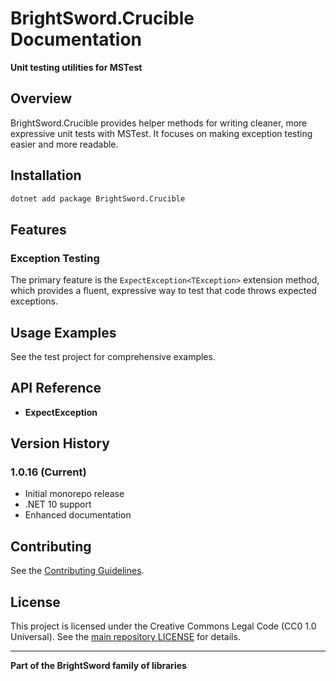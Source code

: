 # BrightSword.Crucible Documentation

**Unit testing utilities for MSTest**

## Overview

BrightSword.Crucible provides helper methods for writing cleaner, more expressive unit tests with MSTest. It focuses on making exception testing easier and more readable.

## Installation

```bash
dotnet add package BrightSword.Crucible
```

## Features

### Exception Testing

The primary feature is the `ExpectException<TException>` extension method, which provides a fluent, expressive way to test that code throws expected exceptions.

## Usage Examples

See the test project for comprehensive examples.

## API Reference

- **ExpectException<TException>**

## Version History

### 1.0.16 (Current)
- Initial monorepo release
- .NET 10 support
- Enhanced documentation

## Contributing

See the [Contributing Guidelines](../../docs/CONTRIBUTING.md).

## License

This project is licensed under the Creative Commons Legal Code (CC0 1.0 Universal). See the [main repository LICENSE](../../LICENSE) for details.

---

**Part of the BrightSword family of libraries**
